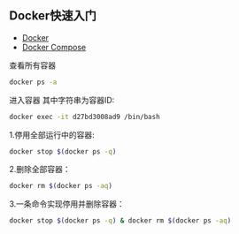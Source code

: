 

## Docker快速入门

- [Docker](https://docs.docker.com/install/)
- [Docker Compose](https://docs.docker.com/compose/install/)

查看所有容器
~~~bash
docker ps -a
~~~
进入容器 其中字符串为容器ID:
~~~bash
docker exec -it d27bd3008ad9 /bin/bash
~~~
1.停用全部运行中的容器:
~~~bash
docker stop $(docker ps -q)
~~~
2.删除全部容器：
~~~bash
docker rm $(docker ps -aq)
~~~
3.一条命令实现停用并删除容器：
~~~bash
docker stop $(docker ps -q) & docker rm $(docker ps -aq)
~~~